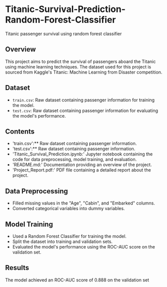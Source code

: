 # Titanic-Survival-Prediction-Random-Forest-Classifier
Titanic passenger survival using random forest classifier

## Overview
This project aims to predict the survival of passengers aboard the Titanic using machine learning techniques. The dataset used for this project is sourced from Kaggle's Titanic: Machine Learning from Disaster competition.

## Dataset
- `train.csv`: Raw dataset containing passenger information for training the model.
- `test.csv`: Raw dataset containing passenger information for evaluating the model's performance.
  
## Contents
- 'train.csv':** Raw dataset containing passenger information.
- 'test.csv':** Raw dataset containing passenger information.
- 'Titanic_Survival_Prediction.ipynb:' Jupyter notebook containing the code for data preprocessing, model training, and evaluation.
- 'README.md:' Documentation providing an overview of the project.
- 'Project_Report.pdf:' PDF file containing a detailed report about the project.

## Data Preprocessing
- Filled missing values in the "Age", "Cabin", and "Embarked" columns.
- Converted categorical variables into dummy variables.

## Model Training
- Used a Random Forest Classifier for training the model.
- Split the dataset into training and validation sets.
- Evaluated the model's performance using the ROC-AUC score on the validation set.

## Results
The model achieved an ROC-AUC score of 0.888 on the validation set
